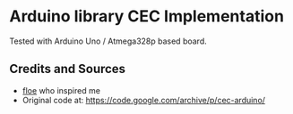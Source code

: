 # Arduino library CEC Implementation

Tested with Arduino Uno / Atmega328p based board.

## Credits and Sources
- [floe](https://github.com/floe/CEC/) who inspired me
- Original code at: https://code.google.com/archive/p/cec-arduino/
